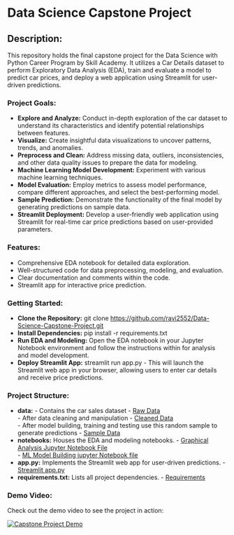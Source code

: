 # Data Science Capstone Project

## Description:

This repository holds the final capstone project for the Data Science with Python Career Program by Skill Academy. It utilizes a Car Details dataset to perform Exploratory Data Analysis (EDA), train and evaluate a model to predict car prices, and deploy a web application using Streamlit for user-driven predictions.


### Project Goals:

 - **Explore and Analyze:** Conduct in-depth exploration of the car dataset to understand its characteristics and identify potential relationships between features.
 - **Visualize:** Create insightful data visualizations to uncover patterns, trends, and anomalies.
 - **Preprocess and Clean:** Address missing data, outliers, inconsistencies, and other data quality issues to prepare the data for modeling.
 - **Machine Learning Model Development:** Experiment with various machine learning techniques.
 - **Model Evaluation:** Employ metrics to assess model performance, compare different approaches, and select the best-performing model.
 - **Sample Prediction:** Demonstrate the functionality of the final model by generating predictions on sample data.
 - **Streamlit Deployment:** Develop a user-friendly web application using Streamlit for real-time car price predictions based on user-provided parameters.


### Features:

 - Comprehensive EDA notebook for detailed data exploration.
 - Well-structured code for data preprocessing, modeling, and evaluation.
 - Clear documentation and comments within the code.
 - Streamlit app for interactive price prediction.



### Getting Started:
- **Clone the Repository:** git clone https://github.com/ravi2552/Data-Science-Capstone-Project.git
- **Install Dependencies:** pip install -r requirements.txt
- **Run EDA and Modeling:** Open the EDA notebook in your Jupyter Notebook environment and follow the instructions within for analysis and model development.
- **Deploy Streamlit App:** streamlit run app.py
      - This will launch the Streamlit web app in your browser, allowing users to enter car details and receive price predictions.





### Project Structure:

 - **data:** 
          - Contains the car sales dataset - <a href="https://github.com/ravi2552/Data-Science-Capstone-Project/blob/main/CAR%20DETAILS.csv">Raw Data</a><br>
          - After data cleaning and manipulation - <a href="https://github.com/ravi2552/Data-Science-Capstone-Project/blob/main/cleaned%20data.csv">Cleaned Data</a><br>
          - After model building, training and testing use this random sample to generate predictions - <a href="https://github.com/ravi2552/Data-Science-Capstone-Project/blob/main/20_random_sample.csv">Sample Data</a>
 - **notebooks:** Houses the EDA and modeling notebooks.
           - <a href="https://github.com/ravi2552/Data-Science-Capstone-Project/blob/main/Car%20Sales%20Graphical%20Analysis.ipynb">Graphical Analysis Jupyter Notebook File</a><br>
           - <a href="https://github.com/ravi2552/Data-Science-Capstone-Project/blob/main/ML%20Model%20Building.ipynb">ML Model Building jupyter Notebook file</a><br>
 - **app.py:** Implements the Streamlit web app for user-driven predictions. - <a href="https://github.com/ravi2552/Data-Science-Capstone-Project/blob/main/app.py">Streamlit app.py</a> <br>
 - **requirements.txt:** Lists all project dependencies. - <a href="https://github.com/ravi2552/Data-Science-Capstone-Project/blob/main/requirements.txt">Requirements</a>





### Demo Video:

Check out the demo video to see the project in action:

[![Capstone Project Demo](https://img.youtube.com/vi/YOUR_VIDEO_ID_HERE/0.jpg)](https://github.com/ravi2552/Data-Science-Capstone-Project/blob/main/Prediction%20Demo.mp4)
